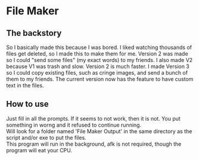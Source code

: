 # File Maker
## The backstory
So I basically made this because I was bored. I liked watching thousands of files get deleted, so I made this to make them for me. Version 2 was made so I could "send some files" (my exact words) to my friends. I also made V2 because V1 was trash and slow. Version 2 is much faster. I made Version 3 so I could copy existing files, such as cringe images, and send a bunch of them to my friends. The current version now has the feature to have custom text in the files.

## How to use
Just fill in all the prompts. If it seems to not work, then it is not. You put something in worng and it refused to continue running.  
Will look for a folder named 'File Maker Output' in the same directory as the script and/or exe to put the files.  
This program will run in the background, afk is not required, though the program will eat your CPU.